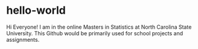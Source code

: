 # hello-world

Hi Everyone!
I am in the online Masters in Statistics at North Carolina State University.
This Github would be primarily used for school projects and assignments.
